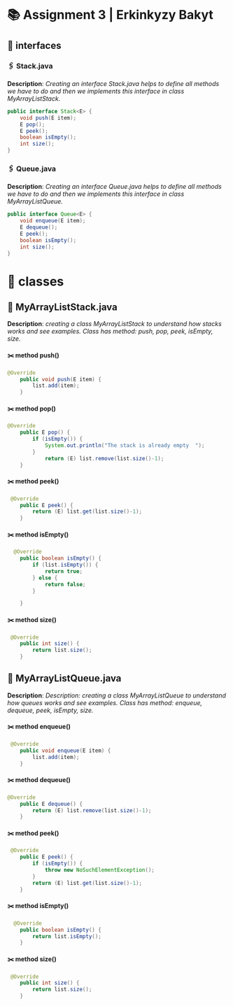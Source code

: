 # 📚 Assignment 3 | Erkinkyzy Bakyt
## 👀 interfaces

### 🖇️ Stack.java
**Description**: *Creating an interface Stack.java helps to define all methods we have to do and then we implements this interface in class MyArrayListStack.*

```java
public interface Stack<E> {
    void push(E item);
    E pop();
    E peek();
    boolean isEmpty();
    int size();
}
```


### 🖇️ Queue.java
**Description**: *Creating an interface Queue.java helps to define all methods we have to do and then we implements this interface in class MyArrayListQueue.*
```java
public interface Queue<E> {
    void enqueue(E item);
    E dequeue();
    E peek();
    boolean isEmpty();
    int size();
}

```



# 👀 classes


## 📙 MyArrayListStack.java
**Description**: *creating a class MyArrayListStack to understand how stacks works and see examples. Class has method: push, pop, peek, isEmpty, size.*

#### ✂️ method push()
```java
@Override
    public void push(E item) {
        list.add(item);
    }
```


#### ✂️ method pop()
```java
@Override
    public E pop() {
        if (isEmpty()) {
            System.out.println("The stack is already empty  ");
        }
            return (E) list.remove(list.size()-1);
    }
```



#### ✂️ method peek()
```java
 @Override
    public E peek() {
        return (E) list.get(list.size()-1);
    }
```



#### ✂️ method isEmpty()
```java
  @Override
    public boolean isEmpty() {
        if (list.isEmpty()) {
            return true;
        } else {
            return false;
        }

    }
```


#### ✂️ method size()
```java
 @Override
    public int size() {
        return list.size();
    }
```



## 📙  MyArrayListQueue.java
**Description**: *Description: creating a class MyArrayListQueue to understand how queues works and see examples. Class has method: enqueue, dequeue, peek, isEmpty, size.*

#### ✂️ method enqueue()
```java
 @Override
    public void enqueue(E item) {
        list.add(item);
    }
```


#### ✂️ method dequeue()
```java
@Override
    public E dequeue() {
        return (E) list.remove(list.size()-1);
    }
```



#### ✂️ method peek()
```java
 @Override
    public E peek() {
        if (isEmpty()) {
            throw new NoSuchElementException();
        }
        return (E) list.get(list.size()-1);
    }
```



#### ✂️ method isEmpty()
```java
  @Override
    public boolean isEmpty() {
        return list.isEmpty();
    }
```

#### ✂️ method size()
```java
 @Override
    public int size() {
        return list.size();
    }
```



